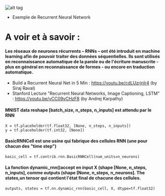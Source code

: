 ![alt tag](http://karpathy.github.io/assets/rnn/charseq.jpeg)
* Exemple de Recurrent Neural Network 

# A voir et à savoir : 

#### Les réseaux de neurones récurrents – RNNs – ont été introduit en machine learning afin de pouvoir traiter des données séquentielles. Ils sont utilisés en reconnaissance automatique de la parole ou de l'écriture manuscrite - plus en général en reconnaissance de formes - ou encore en traduction automatique.
* Build a Recurrent Neural Net in 5 Min : https://youtu.be/cdLUzrjnlr4 (by Siraj Raval)
* Stanford Lecture "Recurrent Neural Networks, Image Captioning, LSTM" : https://youtu.be/yCC09vCHzF8 (by 
Andrej Karpathy)



#### MNIST data reshape [batch_size, n_steps, n_inputs] est attendu par le RNN 
```
X = tf.placeholder(tf.float32, [None, n_steps, n_inputs])
y = tf.placeholder(tf.int32, [None])
````

#### BasicRNNCell est une usine qui fabrique des cellules RNN (une pour chacun des "time step")
```
basic_cell = tf.contrib.rnn.BasicRNNCell(num_units=n_neurons)
```
#### La fonction dynamic_rnn()accept en input X (shape [None, n_steps, n_inputs], comme outputs (shape [None, n_steps, n_neurons]. The states,un tensor qui contient l'état final de chacune des cellules. 

```
outputs, states = tf.nn.dynamic_rnn(basic_cell, X, dtype=tf.float32)

```










